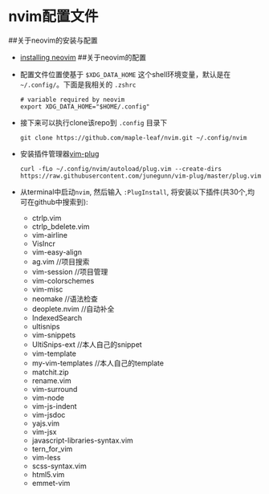 # nvim配置文件

##关于neovim的安装与配置
 - [installing neovim](https://github.com/neovim/neovim/wiki/Installing-Neovim)
##关于neovim的配置
 - 配置文件位置使基于 `$XDG_DATA_HOME` 这个shell环境变量，默认是在 `~/.config/`。下面是我相关的 `.zshrc`
    
    ```
    # variable required by neovim
    export XDG_DATA_HOME="$HOME/.config"
    ```

 - 接下来可以执行clone该repo到 `.config` 目录下
   
   `git clone https://github.com/maple-leaf/nvim.git ~/.config/nvim`

 - 安装插件管理器[vim-plug](https://github.com/junegunn/vim-plug#user-content-installation)
    
    ```
    curl -fLo ~/.config/nvim/autoload/plug.vim --create-dirs https://raw.githubusercontent.com/junegunn/vim-plug/master/plug.vim
    ```
    
 - 从terminal中启动`nvim`, 然后输入 `:PlugInstall`, 将安装以下插件(共30个,均可在github中搜索到):
    * ctrlp.vim
    * ctrlp_bdelete.vim
    * vim-airline
    * VisIncr
    * vim-easy-align
    * ag.vim  //项目搜索
    * vim-session //项目管理
    * vim-colorschemes 
    * vim-misc
    * neomake  //语法检查
    * deoplete.nvim  //自动补全
    * IndexedSearch
    * ultisnips
    * vim-snippets
    * UltiSnips-ext  //本人自己的snippet
    * vim-template
    * my-vim-templates  //本人自己的template
    * matchit.zip
    * rename.vim
    * vim-surround
    * vim-node
    * vim-js-indent
    * vim-jsdoc
    * yajs.vim
    * vim-jsx
    * javascript-libraries-syntax.vim
    * tern_for_vim
    * vim-less
    * scss-syntax.vim
    * html5.vim
    * emmet-vim
